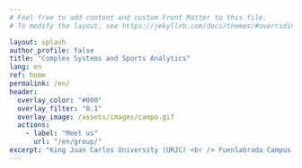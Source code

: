 ```yaml
---
# Feel free to add content and custom Front Matter to this file.
# To modify the layout, see https://jekyllrb.com/docs/themes/#overriding-theme-defaults

layout: splash
author_profile: false
title: "Complex Systems and Sports Analytics"
lang: en
ref: home
permalink: /en/
header:
  overlay_color: "#000"
  overlay_filter: "0.1"
  overlay_image: /assets/images/campo.gif
  actions:
    - label: "Meet us"
      url: "/en/group/"
excerpt: "King Juan Carlos University (URJC) <br /> Fuenlabrada Campus / Móstoles Campus <br /> Community of Madrid, Spain<br /> <br /> <br /> <br /> <br /> <br /> <br /> <br /> <br /> <br /> <br /> <br /> <br /> <br /> "
---
```

